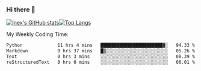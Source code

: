 ### Hi there 👋
[![lnex's GitHub stats](https://github-readme-stats.vercel.app/api?username=lnexenl&count_private=true&show_icons=true)](https://github.com/anuraghazra/github-readme-stats)[![Top Langs](https://github-readme-stats.vercel.app/api/top-langs/?username=lnexenl&layout=compact&langs_count=8&exclude_repo=32-bit-MIPS-CPU)](https://github.com/anuraghazra/github-readme-stats)

My Weekly Coding Time:
<!--START_SECTION:waka-->

```txt
Python             11 hrs 4 mins   ███████████████████████▓░   94.33 %
Markdown           0 hrs 37 mins   █▒░░░░░░░░░░░░░░░░░░░░░░░   05.26 %
Text               0 hrs 3 mins    ░░░░░░░░░░░░░░░░░░░░░░░░░   00.39 %
reStructuredText   0 hrs 0 mins    ░░░░░░░░░░░░░░░░░░░░░░░░░   00.01 %
```

<!--END_SECTION:waka-->
